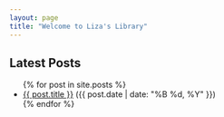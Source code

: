 ```yaml
---
layout: page
title: "Welcome to Liza's Library"
---
```


<h2>Latest Posts</h2>
<ul>
  {% for post in site.posts %}
    <li>
      <a href="{{ post.url | relative_url }}">{{ post.title }}</a> 
      <span>({{ post.date | date: "%B %d, %Y" }})</span>
    </li>
  {% endfor %}
</ul>

